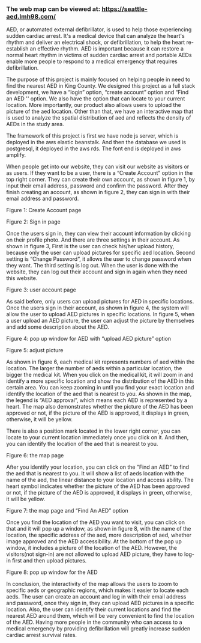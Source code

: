 ### The web map can be viewed at: https://seattle-aed.lmh98.com/

AED, or automated external defibrillator, is used to help those experiencing sudden cardiac arrest. It's a medical device that can analyze the heart's rhythm and deliver an electrical shock, or defibrillation, to help the heart re-establish an effective rhythm. AED is important because it can restore a normal heart rhythm in victims of sudden cardiac arrest and portable AEDs enable more people to respond to a medical emergency that requires defibrillation. 

The purpose of this project is mainly focused on helping people in need to find the nearest AED in King County. We designed this project as a full stack development, we have a “login” option, “create account” option and “Find an AED '' option. We also have the option that can locate to your current location. More importantly, our product also allows users to upload the picture of the aed location. Other than that, we have an interactive map that is used to analyze the spatial distribution of aed and reflects the density of AEDs in the study area. 

The framework of this project is first we have node js server, which is deployed in the aws elastic beanstalk. And then the database we used is postgresql, it deployed in the aws rds. The font end is deployed in aws amplify. 

When people get into our website, they can visit our website as visitors or as users. If they want to be a user, there is a “Create Account” option in the top right corner. They can create their own account, as shown in figure 1, by input their email address, password and confirm the password. After they finish creating an account, as shown in figure 2, they can sign in with their email address and password. 


Figure 1: Create Account page


Figure 2:  Sign in  page

Once the users sign in, they can view their account information by clicking on their profile photo. And there are three settings in their account. As shown in figure 3,  First is the user can check his/her upload history, because only the user can upload pictures for specific aed location. Second setting is “Change Password”, it allows the user to change password when they want. The third setting is log out. When the user is done with the website, they can log out their account and sign in again when they need this website. 

Figure 3:  user account page

As said before, only users can upload pictures for AED in specific locations. Once the users sign in their account, as shown in figure 4, the system will allow the user to upload AED pictures in specific locations. In figure 5, when a user upload an AED picture, the user can adjust the picture by themselves and add some description about the AED. 

Figure 4:  pop up window for AED with “upload AED picture” option

Figure 5:  adjust picture


As shown in figure 6, each medical kit represents numbers of aed within the location. The larger the number of aeds within a particular location, the bigger the medical kit. When you click on the medical kit, it will zoom in and identify a more specific location and show the distribution of the AED in this certain area. You can keep zooming in until you find your exact location and identify the location of the aed that is nearest to you. As shown in the map, the legend is “AED approval”, which means each AED is represented by a heart. The map also demonstrates whether the picture of the AED has been approved or not, if the picture of the AED is approved, it displays in green, otherwise, it will be yellow.

There is also a position mark located in the lower right corner, you can locate to your current location immediately once you click on it. And then, you can identify the location of the aed that is nearest to you. 



Figure 6:  the map page

After you identify your location, you can click on the ”Find an AED” to find the aed that is nearest to you. It will show a list of aeds location with the name of the aed, the linear distance to your location and access ability. The heart symbol indicates whether the picture of the AED has been approved or not, if the picture of the AED is approved, it displays in green, otherwise, it will be yellow.


Figure 7:  the map page and “Find An AED” option

Once you find the location of the AED you want to visit, you can click on that and it will pop up a window, as shown in figure 8, with the name of the location, the specific address of the aed, more description of aed, whether image approved and the AED accessibility. At the bottom of the pop up window, it includes a picture of the location of the AED. However, the visitors(not sign-in) are not allowed to upload AED picture, they have to log-in first and then upload pictures. 


Figure 8:  pop up window for the AED

In conclusion, the interactivity of the map allows the users to zoom to specific aeds or geographic regions, which makes it easier to locate each aeds. The user can create an account and log in with their email address and password, once they sign in, they can upload AED pictures in a specific location. Also, the user can identify their current locations and find the nearest AED around them, which will be very convenient to find the location of the AED. 
Having more people in the community who can access to a medical emergency by providing defibrillation will greatly increase sudden cardiac arrest survival rates.
